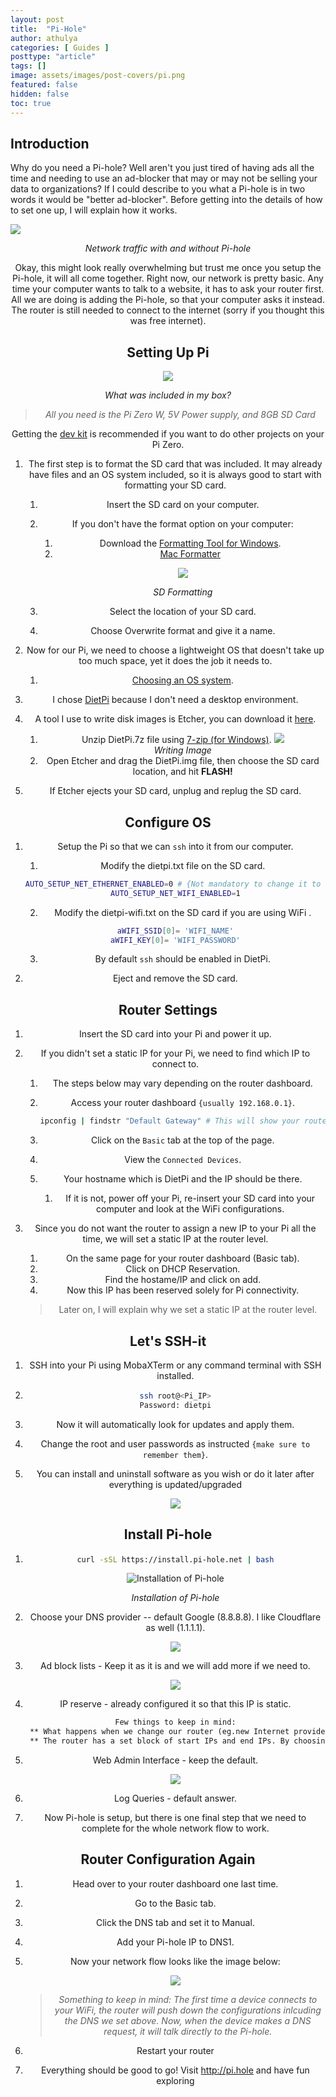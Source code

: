 ```yaml
---
layout: post
title:  "Pi-Hole"
author: athulya
categories: [ Guides ]
posttype: "article"
tags: []
image: assets/images/post-covers/pi.png
featured: false
hidden: false
toc: true
---
```



## Introduction

Why do you need a Pi-hole? Well aren't you just tired of having ads all the time and needing to use an ad-blocker that may or may not be selling your data to organizations? If I could describe to you what a Pi-hole is in two words it would be "better ad-blocker". Before getting into the details of how to set one up, I will explain how it works.

<img src="/assets/images/pi-hole/full_flow.png" /><center><em>Network traffic with and without Pi-hole</em>

Okay, this might look really overwhelming but trust me once you setup the Pi-hole, it will all come together. Right now, our network is pretty basic. Any time your computer wants to talk to a website, it has to ask your router first. All we are doing is adding the Pi-hole, so that your computer asks it instead. The router is still needed to connect to the internet (sorry if you thought this was free internet). 

## Setting Up Pi
<img src="/assets/images/pi-hole/setup.jpeg" /><center><em>What was included in my box?</em>

> *All you need is the Pi Zero W, 5V Power supply, and 8GB SD Card*

Getting the [dev kit](https://www.adafruit.com/product/3410) is recommended if you want to do other projects on your Pi Zero.

1. The first step is to format the SD card that was included. It may already have files and an OS system included, so it is always good to start with formatting your SD card.

   1. Insert the SD card on your computer.

   2. If you don't have the format option on your computer:

      1. Download the [Formatting Tool for Windows](https://www.sdcard.org/downloads/formatter_4/eula_windows/).
      2. [Mac Formatter](https://www.sdcard.org/downloads/formatter_4/eula_mac/)
   
      <img src="/assets/images/pi-hole/formatter.png"/><center><em>SD Formatting</em>
   
   1. Select the location of your SD card.
   2. Choose Overwrite format and give it a name.

2. Now for our Pi, we need to choose a lightweight OS that doesn't take up too much space, yet it does the job it needs to.

   1. [Choosing an OS system]( https://www.muo.com/tag/lightweight-operating-systems-raspberry-pi/).

3. I chose [DietPi](https://dietpi.com/) because I don't need a desktop environment.

4. A tool I use to write disk images is Etcher, you can download it [here](https://www.balena.io/etcher/).

   1. Unzip DietPi.7z file using [7-zip (for Windows)](https://www.7-zip.org/).
      <img src="/assets/images/pi-hole/etcher.png"/><center><em>Writing Image</em>
   3. Open Etcher and drag the DietPi.img file, then choose the SD card location, and hit **FLASH!**

5. If Etcher ejects your SD card, unplug and replug the SD card.

## Configure OS

   1. Setup the Pi so that we can `ssh` into it from our computer.

      1. Modify the dietpi.txt file on the SD card.

      ```bash
      AUTO_SETUP_NET_ETHERNET_ENABLED=0 # {Not mandatory to change it to 0}
      AUTO_SETUP_NET_WIFI_ENABLED=1
      ```
      2. Modify the dietpi-wifi.txt on the SD card if you are using WiFi .

      ```bash
      aWIFI_SSID[0]= 'WIFI_NAME'
      aWIFI_KEY[0]= 'WIFI_PASSWORD'
      ```

      3. By default `ssh` should be enabled in DietPi.

   2. Eject and remove the SD card.

## Router Settings

1. Insert the SD card into your Pi and power it up.

2. If you didn't set a static IP for your Pi, we need to find which IP to connect to. 

   1. The steps below may vary depending on the router dashboard.

   2. Access your router dashboard `{usually 192.168.0.1}`.

      ```bash
      ipconfig | findstr "Default Gateway" # This will show your router IP
      ```

   3. Click on the `Basic` tab at the top of the page.

   4. View the `Connected Devices`.

   5. Your hostname which is DietPi and the IP should be there.

      1. If it is not, power off your Pi, re-insert your SD card into your computer and look at the WiFi configurations.

3. Since you do not want the router to assign a new IP to your Pi all the time, we will set a static IP at the router level.

   1. On the same page for your router dashboard (Basic tab).
   2. Click on DHCP Reservation.
   3. Find the hostame/IP and click on add.
   4. Now this IP has been reserved solely for Pi connectivity.

   > Later on, I will explain why we set a static IP at the router level.

## Let's SSH-it

1. SSH into your Pi using MobaXTerm or any command terminal with SSH installed.

5. ```bash
   ssh root@<Pi_IP>
   Password: dietpi
   ```
6. Now it will automatically look for updates and apply them.

7. Change the root and user passwords as instructed `{make sure to remember them}`.

5. You can install and uninstall software as you wish or do it later after everything is updated/upgraded

   <img src="/assets/images/pi-hole/complete.png"/>

## Install Pi-hole

1. ```bash
   curl -sSL https://install.pi-hole.net | bash
   ```
   
   ![Installation of Pi-hole](/assets/images/pi-hole/pihole.gif)<center><i>Installation of Pi-hole</i></center>
   
2. Choose your DNS provider -- default Google (8.8.8.8). I like Cloudflare as well (1.1.1.1).

   <img src="/assets/images/pi-hole/dns_provider.png"/>

3. Ad block lists - Keep it as it is and we will add more if we need to.

   <img src="/assets/images/pi-hole/ad_block.png"/>

4. IP reserve - already configured it so that this IP is static.

   ```tex
   Few things to keep in mind:
    ** What happens when we change our router (eg.new Internet provider)? We will have to set the static IP again and re-configure
    ** The router has a set block of start IPs and end IPs. By choosing an IP whose last digit is close to 2 or close to 254, there is more of a guarantee that we won't have to keep reserving an IP everytime we switch Internet providers
   ```
   
5. Web Admin Interface - keep the default.

    <img src="/assets/images/pi-hole/web_admin.png"/>

6. Log Queries - default answer.

7. Now Pi-hole is setup, but there is one final step that we need to complete for the whole network flow to work.

## Router Configuration Again

1. Head over to your router dashboard one last time.

2. Go to the Basic tab.

3. Click the DNS tab and set it to Manual.

4. Add your Pi-hole IP to DNS1.

5. Now your network flow looks like the image below:

   <img src="/assets/images/pi-hole/now_flow.png"/>

   > *Something to keep in mind: The first time a device connects to your WiFi, the router will push down the configurations inlcuding the DNS we set above. Now, when the device makes a DNS request, it will talk directly to the Pi-hole.*

6. Restart your router
7. Everything should be good to go! Visit http://pi.hole and have fun exploring 
